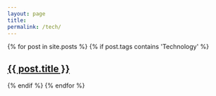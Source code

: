 ```yaml
---
layout: page
title:
permalink: /tech/
---
```



<div class="posts">
  {% for post in site.posts %}
      {% if post.tags contains 'Technology' %}
      <article class="post">
        <h2>
          <a href="{{ site.baseurl }}{{ post.url }}">{{ post.title }}</a>
        </h2>
      </article>
      {% endif %}
  {% endfor %}
</div>
